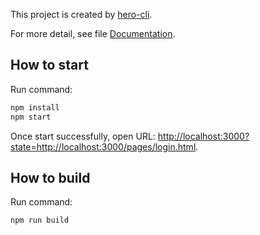 This project is created by [hero-cli](https://github.com/hero-mobile/hero-cli).

For more detail, see file [Documentation](https://hero-mobile.github.io).

## How to start
Run command:

```sh
npm install
npm start

```

Once start successfully, open URL: [http://localhost:3000?state=http://localhost:3000/pages/login.html](http://localhost:3000?state=http://localhost:3000/pages/login.html).

## How to build
Run command:

```sh
npm run build

```
